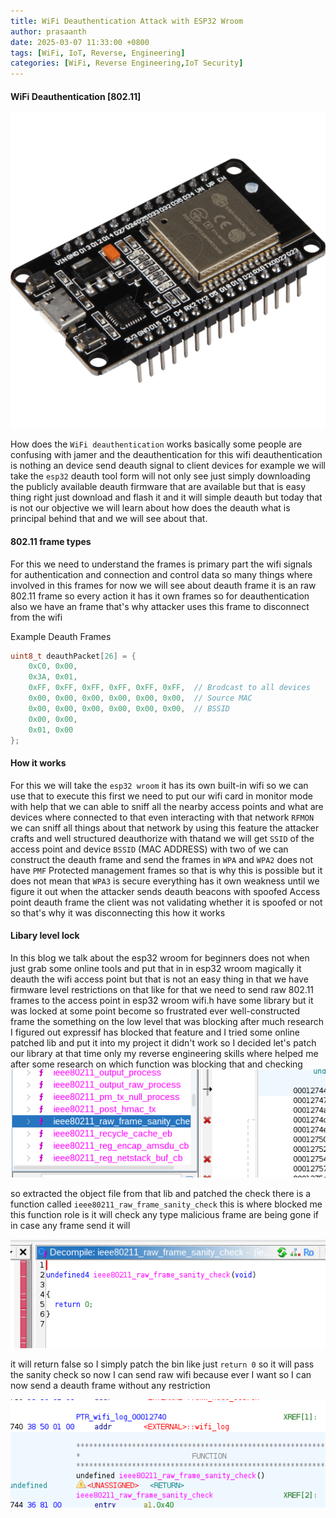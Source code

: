 ```yaml
---
title: WiFi Deauthentication Attack with ESP32 Wroom
author: prasaanth
date: 2025-03-07 11:33:00 +0800
tags: [WiFi, IoT, Reverse, Engineering]
categories: [WiFi, Reverse Engineering,IoT Security]
---
```


#### WiFi Deauthentication [802.11]

<img class="source_images" src="/assets/img/esp32_NODEMCU_cp21-550x550w.png" alt="Screenshot of the htop process folder in Linux terminal">

How does the `WiFi deauthentication` works basically some people are confusing with jamer and the deauthentication for this wifi
deauthentication is nothing an device send deauth signal to client devices for example we will take the `esp32` deauth tool form 
will not only see just simply downloading the publicly available deauth firmware that are available but that is easy thing right 
just download and flash it and it will simple deauth but today that is not our objective we will learn about how does the deauth 
what is principal behind that and we will see about that.

#### 802.11 frame types

For this we need to understand the frames is primary part the wifi signals for authentication and connection and control data so
many things where involved in this frames for now we will see about deauth frame it is an raw 802.11 frame so every action it has it
own frames so for deauthentication also we have an frame that's why attacker uses this frame to disconnect from the wifi

Example Deauth Frames

```cpp
uint8_t deauthPacket[26] = {
    0xC0, 0x00,  
    0x3A, 0x01,  
    0xFF, 0xFF, 0xFF, 0xFF, 0xFF, 0xFF,  // Brodcast to all devices
    0x00, 0x00, 0x00, 0x00, 0x00, 0x00,  // Source MAC
    0x00, 0x00, 0x00, 0x00, 0x00, 0x00,  // BSSID 
    0x00, 0x00,  
    0x01, 0x00   
};
```


#### How it works
For this we will take the `esp32 wroom` it has its own built-in wifi so we can use that to execute this first we need to put our
wifi card in monitor mode with help that we can able to sniff all the nearby access points and what are devices where
connected to that even interacting with that network `RFMON` we can sniff all things about that network by using this 
feature the attacker crafts and well structured deauthorize with thatand we will get `SSID` of the access point and device
`BSSID` (MAC ADDRESS) with two of we can construct the deauth frame and send the frames in `WPA` and `WPA2` does not have `PMF` 
Protected management frames so that is why this is possible but it does not mean that `WPA3` is secure everything has it own
weakness until we figure it out when the attacker sends deauth beacons with spoofed Access point deauth frame 
the client was not validating whether it is spoofed or not so that's why it was disconnecting this how it works

#### Libary level lock


In this blog we talk about the esp32 wroom for beginners does not when just grab some online tools and put that in in esp32 wroom 
magically it deauth the wifi access point but that is not an easy thing in that we have firmware level restrictions on that like 
for that we need to send raw 802.11 frames to the access point in esp32 wroom wifi.h have some library but it was locked at some point  become so frustrated
ever well-constructed frame the something on the low level that was blocking after much research I figured out expressif has 
blocked that feature and I tried some online patched lib and put it into my project it didn't work so I decided  let's patch our library 
at that time only my reverse engineering skills where helped me after some research on which function was blocking that and checking 
<img class="source_images" src="/assets/img/function1.png" alt="Screenshot of the htop process folder in Linux terminal">

so extracted the object file from that lib and patched the check there is a function called `ieee80211_raw_frame_sanity_check` this is 
where blocked me this function role is it will check any type malicious frame are being gone if in case any frame send it will 

<img class="source_images" src="/assets/img/afterpatchfn.png" alt="Screenshot of the htop process folder in Linux terminal">

it will return false so I simply patch the bin like just `return 0` so it will pass the sanity check so now I can send raw wifi because 
ever I want so I can now send a deauth frame without any restriction

<img class="source_images" src="/assets/img/inassembly.png" alt="Screenshot of the htop process folder in Linux terminal">